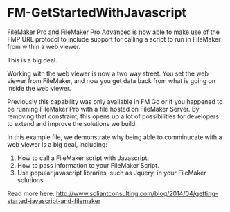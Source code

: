 FM-GetStartedWithJavascript
===========
FileMaker Pro and FileMaker Pro Advanced is now able to make use of the FMP URL protocol to include support for calling a script to run in FileMaker from within a web viewer.

This is a big deal.

Working with the web viewer is now a two way street. You set the web viewer from FileMaker, and now you get data back from what is going on inside the web viewer.

Previously this capability was only available in FM Go or if you happened to be running FileMaker Pro with a file hosted on FileMaker Server. By removing that constraint, this opens up a lot of possibilities for developers to extend and improve the solutions we build.

In this example file, we demonstrate why being able to comminucate with a web viewer is a big deal, including:

 1. How to call a FileMaker script with Javascript.
 2. How to pass information to your FileMaker Script.
 3. Use popular javascript libraries, such as Jquery, in your FileMaker solutions.


Read more here:
http://www.soliantconsulting.com/blog/2014/04/getting-started-javascript-and-filemaker